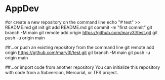 # AppDev

#or create a new repository on the command line
echo "# test" >> README.md
git init
git add README.md
git commit -m "first commit"
git branch -M main
git remote add origin https://github.com/mary3l/test.git
git push -u origin main

##…or push an existing repository from the command line
git remote add origin https://github.com/mary3l/test.git
git branch -M main
git push -u origin main

##…or import code from another repository
You can initialize this repository with code from a Subversion, Mercurial, or TFS project.

